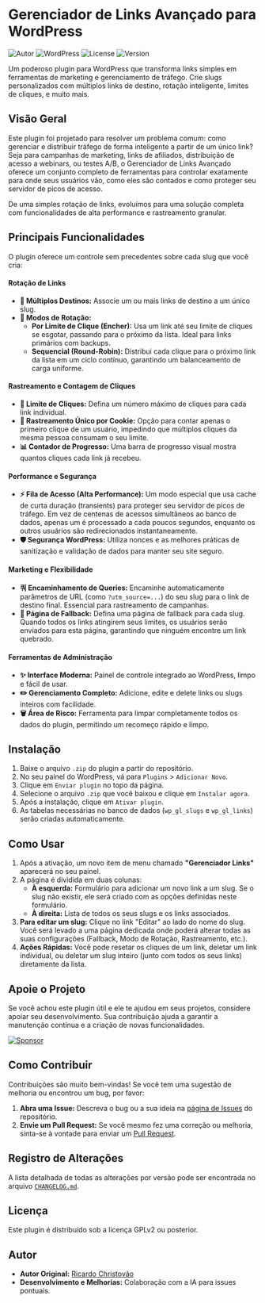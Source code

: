 # Gerenciador de Links Avançado para WordPress

![Autor](https://img.shields.io/badge/Autor-ricardochristovao-blue.svg)
![WordPress](https://img.shields.io/badge/WordPress-6.0%2B-blue.svg)
![License](https://img.shields.io/badge/License-GPLv2-brightgreen.svg)
![Version](https://img.shields.io/badge/Versão-2.8.0-orange.svg)

Um poderoso plugin para WordPress que transforma links simples em ferramentas de marketing e gerenciamento de tráfego. Crie slugs personalizados com múltiplos links de destino, rotação inteligente, limites de cliques, e muito mais.

## Visão Geral

Este plugin foi projetado para resolver um problema comum: como gerenciar e distribuir tráfego de forma inteligente a partir de um único link? Seja para campanhas de marketing, links de afiliados, distribuição de acesso a webinars, ou testes A/B, o Gerenciador de Links Avançado oferece um conjunto completo de ferramentas para controlar exatamente para onde seus usuários vão, como eles são contados e como proteger seu servidor de picos de acesso.

De uma simples rotação de links, evoluímos para uma solução completa com funcionalidades de alta performance e rastreamento granular.

## Principais Funcionalidades

O plugin oferece um controle sem precedentes sobre cada slug que você cria:

#### Rotação de Links
* **🔗 Múltiplos Destinos:** Associe um ou mais links de destino a um único slug.
* **🔄 Modos de Rotação:**
    * **Por Limite de Clique (Encher):** Usa um link até seu limite de cliques se esgotar, passando para o próximo da lista. Ideal para links primários com backups.
    * **Sequencial (Round-Robin):** Distribui cada clique para o próximo link da lista em um ciclo contínuo, garantindo um balanceamento de carga uniforme.

#### Rastreamento e Contagem de Cliques
* **🎯 Limite de Cliques:** Defina um número máximo de cliques para cada link individual.
* **🍪 Rastreamento Único por Cookie:** Opção para contar apenas o primeiro clique de um usuário, impedindo que múltiplos cliques da mesma pessoa consumam o seu limite.
* **📊 Contador de Progresso:** Uma barra de progresso visual mostra quantos cliques cada link já recebeu.

#### Performance e Segurança
* **⚡ Fila de Acesso (Alta Performance):** Um modo especial que usa cache de curta duração (transients) para proteger seu servidor de picos de tráfego. Em vez de centenas de acessos simultâneos ao banco de dados, apenas um é processado a cada poucos segundos, enquanto os outros usuários são redirecionados instantaneamente.
* **🛡️ Segurança WordPress:** Utiliza nonces e as melhores práticas de sanitização e validação de dados para manter seu site seguro.

#### Marketing e Flexibilidade
* **쿼 Encaminhamento de Queries:** Encaminhe automaticamente parâmetros de URL (como `?utm_source=...`) do seu slug para o link de destino final. Essencial para rastreamento de campanhas.
* **📄 Página de Fallback:** Defina uma página de fallback para cada slug. Quando todos os links atingirem seus limites, os usuários serão enviados para esta página, garantindo que ninguém encontre um link quebrado.

#### Ferramentas de Administração
* **✨ Interface Moderna:** Painel de controle integrado ao WordPress, limpo e fácil de usar.
* **✏️ Gerenciamento Completo:** Adicione, edite e delete links ou slugs inteiros com facilidade.
* **🗑️ Área de Risco:** Ferramenta para limpar completamente todos os dados do plugin, permitindo um recomeço rápido e limpo.

## Instalação

1.  Baixe o arquivo `.zip` do plugin a partir do repositório.
2.  No seu painel do WordPress, vá para `Plugins` > `Adicionar Novo`.
3.  Clique em `Enviar plugin` no topo da página.
4.  Selecione o arquivo `.zip` que você baixou e clique em `Instalar agora`.
5.  Após a instalação, clique em `Ativar plugin`.
6.  As tabelas necessárias no banco de dados (`wp_gl_slugs` e `wp_gl_links`) serão criadas automaticamente.

## Como Usar

1.  Após a ativação, um novo item de menu chamado **"Gerenciador Links"** aparecerá no seu painel.
2.  A página é dividida em duas colunas:
    * **À esquerda:** Formulário para adicionar um novo link a um slug. Se o slug não existir, ele será criado com as opções definidas neste formulário.
    * **À direita:** Lista de todos os seus slugs e os links associados.
3.  **Para editar um slug:** Clique no link "Editar" ao lado do nome do slug. Você será levado a uma página dedicada onde poderá alterar todas as suas configurações (Fallback, Modo de Rotação, Rastreamento, etc.).
4.  **Ações Rápidas:** Você pode resetar os cliques de um link, deletar um link individual, ou deletar um slug inteiro (junto com todos os seus links) diretamente da lista.

## Apoie o Projeto

Se você achou este plugin útil e ele te ajudou em seus projetos, considere apoiar seu desenvolvimento. Sua contribuição ajuda a garantir a manutenção contínua e a criação de novas funcionalidades.

[![Sponsor](https://img.shields.io/badge/Sponsor-%E2%9D%A4-%23db61a2.svg?style=for-the-badge&logo=github)](https://github.com/sponsors/ricardochristovao)

## Como Contribuir

Contribuições são muito bem-vindas! Se você tem uma sugestão de melhoria ou encontrou um bug, por favor:

1.  **Abra uma Issue:** Descreva o bug ou a sua ideia na [página de Issues](https://github.com/ricardochristovao/gla-link/issues) do repositório.
2.  **Envie um Pull Request:** Se você mesmo fez uma correção ou melhoria, sinta-se à vontade para enviar um [Pull Request](https://github.com/ricardochristovao/gla-link/pulls).


## Registro de Alterações

A lista detalhada de todas as alterações por versão pode ser encontrada no arquivo [`CHANGELOG.md`](CHANGELOG.md).

## Licença

Este plugin é distribuído sob a licença GPLv2 ou posterior.

## Autor

* **Autor Original:** [Ricardo Christovão](https://github.com/ricardochristovao)
* **Desenvolvimento e Melhorias:** Colaboração com a IA para issues pontuais.
